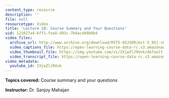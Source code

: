```yaml
---
content_type: resource
description: ''
file: null
resourcetype: Video
title: 'Lecture 10: Course Summary and Your Questions'
uid: 121627a4-6ff1-fea8-d93c-7b4acd40b9b4
video_files:
  archive_url: http://www.archive.org/download/MIT5-95JS09/mit-5_95j-s09-lec10_300k_pano.mp4
  video_captions_file: https://open-learning-course-data-rc.s3.amazonaws.com/5-95j-teaching-college-level-science-and-engineering-spring-2009/20ed1e45f1a35fe0a8934f61ec149975_IXjwZlJ9Uvk.vtt
  video_thumbnail_file: https://img.youtube.com/vi/IXjwZlJ9Uvk/default.jpg
  video_transcript_file: https://open-learning-course-data-rc.s3.amazonaws.com/5-95j-teaching-college-level-science-and-engineering-spring-2009/01f0db818a40e9979c91bd196cbc9cfb_IXjwZlJ9Uvk.pdf
video_metadata:
  youtube_id: IXjwZlJ9Uvk
---
```


**Topics covered:** Course summary and your questions  
  
**Instructor:** Dr. Sanjoy Mahajan